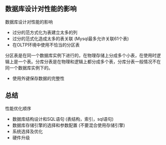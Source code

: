 ## 数据库设计对性能的影响

数据库设计对性能的影响

* 过分的范方式化为表建立太多的列
* 过分的范式化造成太多的表关联 (Mysql最多允许关联61个表)
* 在OLTP环境中使用不恰当的分区表

分区表是在同一个数据库实例下进行的，在物理存储上分成多个小表，在使用时逻辑上是一个表。分库分表是在物理和逻辑上都分成多个表，分库分表一般情况不在同一个数据库实例下的。

* 使用外键保存数据的完整性

## 总结

性能优化顺序

* 数据库结构设计和SQL语句 (表结构，索引，sql语句)
* 数据库存储引擎的选择和参数配置 (不要混合使用存储引擎)
* 系统选择及优化
* 硬件升级